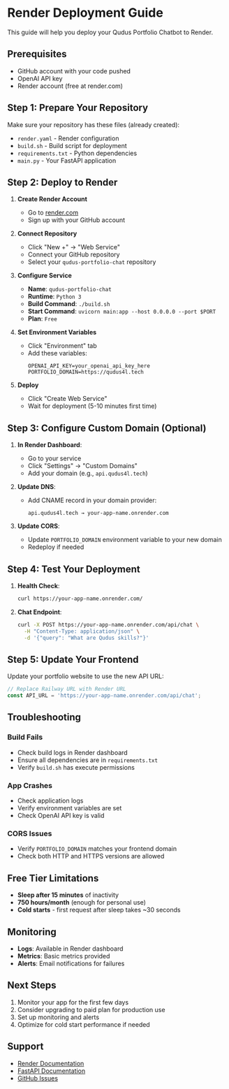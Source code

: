 # Render Deployment Guide

This guide will help you deploy your Qudus Portfolio Chatbot to Render.

## Prerequisites

- GitHub account with your code pushed
- OpenAI API key
- Render account (free at render.com)

## Step 1: Prepare Your Repository

Make sure your repository has these files (already created):
- `render.yaml` - Render configuration
- `build.sh` - Build script for deployment
- `requirements.txt` - Python dependencies
- `main.py` - Your FastAPI application

## Step 2: Deploy to Render

1. **Create Render Account**
   - Go to [render.com](https://render.com)
   - Sign up with your GitHub account

2. **Connect Repository**
   - Click "New +" → "Web Service"
   - Connect your GitHub repository
   - Select your `qudus-portfolio-chat` repository

3. **Configure Service**
   - **Name**: `qudus-portfolio-chat`
   - **Runtime**: `Python 3`
   - **Build Command**: `./build.sh`
   - **Start Command**: `uvicorn main:app --host 0.0.0.0 --port $PORT`
   - **Plan**: `Free`

4. **Set Environment Variables**
   - Click "Environment" tab
   - Add these variables:
     ```
     OPENAI_API_KEY=your_openai_api_key_here
     PORTFOLIO_DOMAIN=https://qudus4l.tech
     ```

5. **Deploy**
   - Click "Create Web Service"
   - Wait for deployment (5-10 minutes first time)

## Step 3: Configure Custom Domain (Optional)

1. **In Render Dashboard**:
   - Go to your service
   - Click "Settings" → "Custom Domains"
   - Add your domain (e.g., `api.qudus4l.tech`)

2. **Update DNS**:
   - Add CNAME record in your domain provider:
     ```
     api.qudus4l.tech → your-app-name.onrender.com
     ```

3. **Update CORS**:
   - Update `PORTFOLIO_DOMAIN` environment variable to your new domain
   - Redeploy if needed

## Step 4: Test Your Deployment

1. **Health Check**:
   ```bash
   curl https://your-app-name.onrender.com/
   ```

2. **Chat Endpoint**:
   ```bash
   curl -X POST https://your-app-name.onrender.com/api/chat \
     -H "Content-Type: application/json" \
     -d '{"query": "What are Qudus skills?"}'
   ```

## Step 5: Update Your Frontend

Update your portfolio website to use the new API URL:
```javascript
// Replace Railway URL with Render URL
const API_URL = 'https://your-app-name.onrender.com/api/chat';
```

## Troubleshooting

### Build Fails
- Check build logs in Render dashboard
- Ensure all dependencies are in `requirements.txt`
- Verify `build.sh` has execute permissions

### App Crashes
- Check application logs
- Verify environment variables are set
- Check OpenAI API key is valid

### CORS Issues
- Verify `PORTFOLIO_DOMAIN` matches your frontend domain
- Check both HTTP and HTTPS versions are allowed

## Free Tier Limitations

- **Sleep after 15 minutes** of inactivity
- **750 hours/month** (enough for personal use)
- **Cold starts** - first request after sleep takes ~30 seconds

## Monitoring

- **Logs**: Available in Render dashboard
- **Metrics**: Basic metrics provided
- **Alerts**: Email notifications for failures

## Next Steps

1. Monitor your app for the first few days
2. Consider upgrading to paid plan for production use
3. Set up monitoring and alerts
4. Optimize for cold start performance if needed

## Support

- [Render Documentation](https://render.com/docs)
- [FastAPI Documentation](https://fastapi.tiangolo.com/)
- [GitHub Issues](https://github.com/qudus4l/qudus-portfolio-chat/issues)
